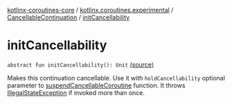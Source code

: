 [kotlinx-coroutines-core](../../index.md) / [kotlinx.coroutines.experimental](../index.md) / [CancellableContinuation](index.md) / [initCancellability](.)

# initCancellability

`abstract fun initCancellability(): Unit` [(source)](http://github.com/kotlin/kotlinx.coroutines/tree/master/kotlinx-coroutines-core/src/main/kotlin/kotlinx/coroutines/experimental/CancellableContinuation.kt#L63)

Makes this continuation cancellable. Use it with `holdCancellability` optional parameter to
[suspendCancellableCoroutine](../suspend-cancellable-coroutine.md) function. It throws [IllegalStateException](#) if invoked more than once.

